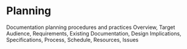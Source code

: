 # Planning
Documentation planning procedures and practices
Overview, Target Audience, Requirements, Existing Documentation, Design Implications, Specifications, Process, Schedule, Resources, Issues
